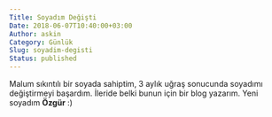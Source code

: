 ```yaml
---
Title: Soyadım Değişti
Date: 2018-06-07T10:40:00+03:00
Author: askin
Category: Günlük
Slug: soyadim-degisti
Status: published
---
```


Malum sıkıntılı bir soyada sahiptim, 3 aylık uğraş sonucunda soyadımı değiştirmeyi başardım. İleride belki bunun için bir blog yazarım. Yeni soyadım **Özgür** :)
